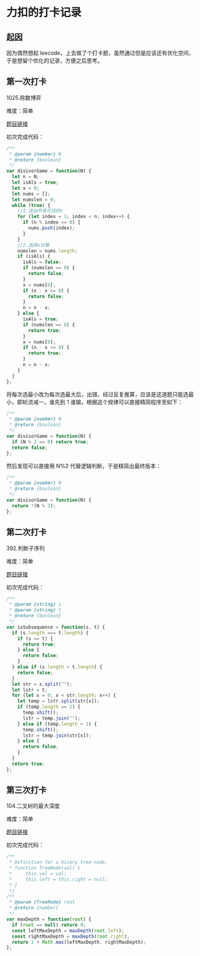 # 力扣的打卡记录

## 起因

因为偶然想起 leecode，上去做了个打卡题，虽然通过但是应该还有优化空间，于是想留个优化的记录，方便之后思考。

## 第一次打卡

1025.除数博弈

难度：简单

[题目链接](https://leetcode-cn.com/problems/divisor-game/)

初次完成代码：

```js
/**
 * @param {number} N
 * @return {boolean}
 */
var divisorGame = function(N) {
  let n = N;
  let isAls = true;
  let x = 0;
  let nums = [];
  let numslen = 0;
  while (true) {
    //1.选出所有可选的x
    for (let index = 1; index < n; index++) {
      if (n % index == 0) {
        nums.push(index);
      }
    }
    //2.选择x计算
    numslen = nums.length;
    if (isAls) {
      isAls = false;
      if (numslen == 0) {
        return false;
      }
      x = nums[0];
      if (n - x <= 0) {
        return false;
      }
      n = n - x;
    } else {
      isAls = true;
      if (numslen == 0) {
        return true;
      }
      x = nums[0];
      if (n - x <= 0) {
        return true;
      }
      n = n - x;
    }
  }
};
```

将每次选最小改为每次选最大后，出错，经过反复推算，应该是这道题只能选最小，即轮流减一，谁先到 1 谁输，根据这个规律可以直接精简程序至如下：

```js
/**
 * @param {number} N
 * @return {boolean}
 */
var divisorGame = function(N) {
  if (N % 2 == 0) return true;
  return false;
};
```

然后发现可以直接用 N%2 代替逻辑判断，于是精简出最终版本：

```js
/**
 * @param {number} N
 * @return {boolean}
 */
var divisorGame = function(N) {
  return !(N % 2);
};
```

## 第二次打卡

392.判断子序列

难度：简单

[题目链接](https://leetcode-cn.com/problems/is-subsequence/)

初次完成代码：

```js
/**
 * @param {string} s
 * @param {string} t
 * @return {boolean}
 */
var isSubsequence = function(s, t) {
  if (s.length === t.length) {
    if (s == t) {
      return true;
    } else {
      return false;
    }
  } else if (s.length > t.length) {
    return false;
  }
  let str = s.split("");
  let lstr = t;
  for (let x = 0; x < str.length; x++) {
    let temp = lstr.split(str[x]);
    if (temp.length == 2) {
      temp.shift();
      lstr = temp.join("");
    } else if (temp.length > 2) {
      temp.shift();
      lstr = temp.join(str[x]);
    } else {
      return false;
    }
  }
  return true;
};
```

## 第三次打卡

104.二叉树的最大深度

难度：简单

[题目链接](https://leetcode-cn.com/problems/maximum-depth-of-binary-tree/)

初次完成代码：

```js
/**
 * Definition for a binary tree node.
 * function TreeNode(val) {
 *     this.val = val;
 *     this.left = this.right = null;
 * }
 */
/**
 * @param {TreeNode} root
 * @return {number}
 */
var maxDepth = function(root) {
  if (root == null) return 0;
  const leftMaxDepth = maxDepth(root.left);
  const rightMaxDepth = maxDepth(root.right);
  return 1 + Math.max(leftMaxDepth, rightMaxDepth);
};
```

